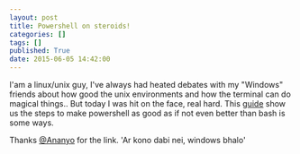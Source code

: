 ```yaml
---
layout: post
title: Powershell on steroids!
categories: []
tags: []
published: True
date: 2015-06-05 14:42:00
---
```


I'am a linux/unix guy, I've always had heated debates with my "Windows" friends about how good the unix environments and how the terminal can do magical things.. 
But today I was hit on the face, real hard. This [guide](https://software.intel.com/en-us/blogs/2014/06/17/giving-powershell-a-persistent-history-of-commands) show us the steps to make powershell as good as if not even better than bash is some ways.

Thanks [@Ananyo](http://github.com/backlogaddict) for the link. 'Ar kono dabi nei, windows bhalo'